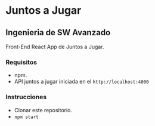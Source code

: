 # Juntos a Jugar
## Ingenieria de SW Avanzado

Front-End React App de Juntos a Jugar.

### Requisitos

- npm.
- API juntos a jugar iniciada en el `http://localhost:4000`

### Instrucciones

- Clonar este repositorio.
- `npm start`
